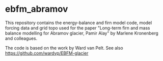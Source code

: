 # ebfm_abramov
This repository contains the energy-balance and firn model code, model forcing data and grid topo used for the paper "Long-term firn and mass balance modelling for Abramov glacier, Pamir Alay" by Marlene Kronenberg and colleagues.

The code is based on the work by Ward van Pelt. See also https://github.com/wardvp/EBFM-glacier 


